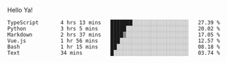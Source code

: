 Hello Ya!

<!--START_SECTION:waka-->

```text
TypeScript       4 hrs 13 mins   ███████░░░░░░░░░░░░░░░░░░   27.39 %
Python           3 hrs 5 mins    █████░░░░░░░░░░░░░░░░░░░░   20.02 %
Markdown         2 hrs 37 mins   ████▒░░░░░░░░░░░░░░░░░░░░   17.05 %
Vue.js           1 hr 56 mins    ███░░░░░░░░░░░░░░░░░░░░░░   12.57 %
Bash             1 hr 15 mins    ██░░░░░░░░░░░░░░░░░░░░░░░   08.18 %
Text             34 mins         █░░░░░░░░░░░░░░░░░░░░░░░░   03.74 %
```

<!--END_SECTION:waka-->
